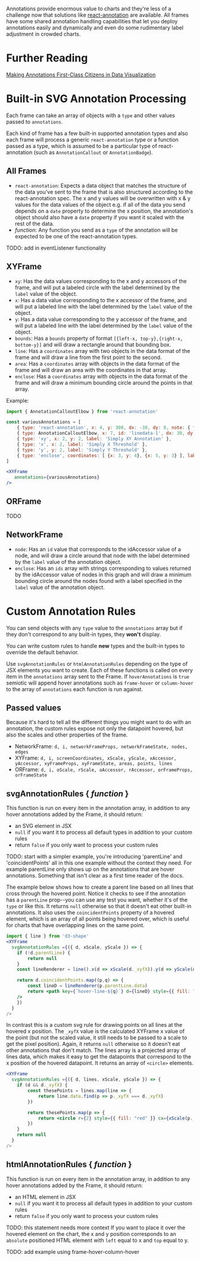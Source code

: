 Annotations provide enormous value to charts and they're less of a challenge now that solutions like [react-annotation](http://react-annotation.susielu.com/) are available. All frames have some shared annotation handling capabilities that let you deploy annotations easily and dynamically and even do some rudimentary label adjustment in crowded charts.

# Further Reading

[Making Annotations First-Class Citizens in Data Visualization](https://medium.com/@Elijah_Meeks/making-annotations-first-class-citizens-in-data-visualization-21db6383d3fe)

# Built-in SVG Annotation Processing

Each frame can take an array of objects with a `type` and other values passed to `annotations`.

Each kind of frame has a few built-in supported annotation types and also each frame will process a generic `react-annotation` type or a function passed as a type, which is assumed to be a particular type of react-annotation (such as `AnnotationCallout` or `AnnotationBadge`).

## All Frames

- `react-annotation`: Expects a data object that matches the structure of the data you've sent to the frame that is also structured according to the react-annotation spec. The x and y values will be overwritten with x & y values for the data values of the object e.g. if all of the data you send depends on a `date` property to determine the x position, the annotation's object should also have a `date` property if you want it scaled with the rest of the data.
- _function_: Any function you send as a `type` of the annotation will be expected to be one of the react-annotation types.

TODO: add in eventListener functionality

## XYFrame

- `xy`: Has the data values corresponding to the x and y accessors of the frame, and will put a labeled circle with the label determined by the `label` value of the object.
- `x`: Has a data value corresponding to the x accessor of the frame, and will put a labeled line with the label determined by the `label` value of the object.
- `y`: Has a data value corresponding to the y accessor of the frame, and will put a labeled line with the label determined by the `label` value of the object.
- `bounds`: Has a `bounds` property of format `[{left-x, top-y},{right-x, bottom-y}]` and will draw a rectangle around that bounding box.
- `line`: Has a `coordinates` array with two objects in the data format of the frame and will draw a line from the first point to the second.
- `area`: Has a `coordinates` array with objects in the data format of the frame and will draw an area with the coordinates in that array.
- `enclose`: Has a `coordinates` array with objects in the data format of the frame and will draw a minimum bounding circle around the points in that array.

Example:

```jsx
import { AnnotationCalloutElbow } from 'react-annotation'

const variousAnnotations = [
    { type: 'react-annotation', x: 4, y: 300, dx: -30, dy: 0, note: { title: 'Note at 4,300' }, subject: { text: 'A', radius: 12 } },
    { type: AnnotationCalloutElbow, x: 7, id: 'linedata-1', dx: 30, dy: -50, note: { title: 'linedata-1 at 7' }, subject: { text: 'C', radius: 12 } },
    { type: 'xy', x: 2, y: 2, label: 'Simply XY Annotation' },
    { type: 'x', x: 2, label: 'Simply X Threshold' },
    { type: 'y', y: 2, label: 'Simply Y Threshold' },
    { type: 'enclose', coordinates: [ {x: 3, y: 4}, {x: 5, y: 3} ], label: 'An enclosure' }
]

<XYFrame
   annotations={variousAnnotations}
/>
```

## ORFrame

TODO

## NetworkFrame

- `node`: Has an `id` value that corresponds to the idAccessor value of a node, and will draw a circle around that node with the label determined by the `label` value of the annotation object.
- `enclose`: Has an `ids` array with strings corresponding to values returned by the idAccessor value of nodes in this graph and will draw a minimum bounding circle around the nodes found with a label specified in the `label` value of the annotation object.

# Custom Annotation Rules

You can send objects with any `type` value to the `annotations` array but if they don't correspond to any built-in types, they **won't** display.

You can write custom rules to handle **new** types and the built-in types to override the default behavior.

Use `svgAnnotationRules` or `htmlAnnotationRules` depending on the type of JSX elements you want to create. Each of these functions is called on every item in the `annotations` array sent to the Frame. If `hoverAnnotations` is `true` semiotic will append hover annotations such as `frame-hover` or `column-hover` to the array of `annotations` each function is run against.

## Passed values

Because it's hard to tell all the different things you might want to do with an annotation, the custom rules expose not only the datapoint hovered, but also the scales and other properties of the frame.

- NetworkFrame: `d, i, networkFrameProps, networkFrameState, nodes, edges`
- XYFrame: `d, i, screenCoordinates, xScale, yScale, xAccessor, yAccessor, xyFrameProps, xyFrameState, areas, points, lines`
- ORFrame: `d, i, oScale, rScale, oAccessor, rAccessor, orFrameProps, orFrameState`

## svgAnnotationRules { _function_ }

This function is run on every item in the annotation array, in addition to any hover annotations added by the Frame, it should return:

- an SVG element in JSX
- `null` if you want it to process all default types in addition to your custom rules
- return `false` if you only want to process your custom rules

TODO: start with a simpler example, you're introducing 'parentLine' and 'coincidentPoints' all in this one example without the context they need. For example parentLine only shows up on the annotations that are hover annotations. Something that isn't clear as a first time reader of the docs.

The example below shows how to create a parent line based on all lines that cross through the hovered point. Notice it checks to see if the annotation has a `parentLine` prop--you can use any test you want, whether it's of the `type` or like this. It returns `null` otherwise so that it doesn't eat other built-in annotations. It also uses the `coincidentPoints` property of a hovered element, which is an array of all points being hovered over, which is useful for charts that have overlapping lines on the same point.

```jsx
import { line } from 'd3-shape'
<XYFrame
  svgAnnotationRules ={({ d, xScale, yScale }) => {
    if (!d.parentLine) {
        return null
    }
    const lineRenderer = line().x(d => xScale(d._xyfX)).y(d => yScale(d._xyfY)).curve(curveMonotoneX)

    return d.coincidentPoints.map((p,q) => {
        const lineD = lineRenderer(p.parentLine.data)
        return <path key={`hover-line-${q}`} d={lineD} style={{ fill: "none", stroke: "black", strokeWidth: 3 }}
    />
    })
  }
/>
```

In contrast this is a custom svg rule for drawing points on all lines at the hovered x position. The `_xyfX` value is the calculated XYFrame x value of the point (but not the scaled value, it still needs to be passed to a scale to get the pixel position). Again, it returns `null` otherwise so it doesn't eat other annotations that don't match. The lines array is a projected array of lines data, which makes it easy to get the datapoints that correspond to the x position of the hovered datapoint. It returns an array of `<circle>` elements.

```jsx
<XYFrame
  svgAnnotationRules ={({ d, lines, xScale, yScale }) => {
    if (d && d._xyfX) {
        const thesePoints = lines.map(line => {
            return line.data.find(p => p._xyfX === d._xyfX)
        })

        return thesePoints.map(p => {
            return <circle r={2} style={{ fill: "red" }} cx={xScale(p._xyfX)} cy={yScale(p._xyfY)} />
        })
    }
    return null
  }
/>
```

## htmlAnnotationRules { _function_ }

This function is run on every item in the annotation array, in addition to any hover annotations added by the Frame, it should return:

- an HTML element in JSX
- `null` if you want it to process all default types in addition to your custom rules
- return `false` if you only want to process your custom rules

TODO: this statement needs more context
If you want to place it over the hovered element on the chart, the x and y position corresponds to an `absolute` positioned HTML element with `left` equal to x and `top` equal to y.

TODO: add example using frame-hover-column-hover

```jsx
```

